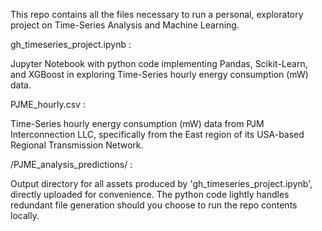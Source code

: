 This repo contains all the files necessary to run a personal, exploratory project on Time-Series Analysis and Machine Learning.

gh_timeseries_project.ipynb :
  
  Jupyter Notebook with python code implementing Pandas, Scikit-Learn, and XGBoost in exploring Time-Series hourly energy consumption (mW) data.

PJME_hourly.csv :
  
  Time-Series hourly energy consumption (mW) data from PJM Interconnection LLC, specifically from the East region of its USA-based Regional Transmission Network.

/PJME_analysis_predictions/ :
  
  Output directory for all assets produced by 'gh_timeseries_project.ipynb', directly uploaded for convenience. The python code lightly handles redundant file generation should you choose to run the repo contents locally.
